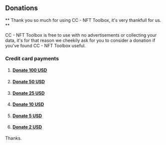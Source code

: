 ## Donations

** Thank you so much for using CC - NFT Toolbox, it's very thankfull for us. **

CC - NFT Toolbox is free to use with no advertisements or collecting your data, it's for that reason we cheekily ask for you to consider a donation if you've found CC - NFT Toolbox useful.


<!-- ### ANY ERC 20 (ETH)

`0xC0Ca2e93e60d63Ec9c071F0756f8F57777aACa79`

![QR CODE](assets/wallet/eth.png)


### MATIC

`0xC0Ca2e93e60d63Ec9c071F0756f8F57777aACa79`

![QR CODE](assets/wallet/MATIC.png)

### BITCOIN

`bc1q8fysgka27d77frdn8725gv7pavwj6pwskt8hfy`

![QR CODE](assets/wallet/BITCOIN.png) -->

### Credit card payments

1. #### [Donate 100 USD ](https://payhere.lk/pay/oaca78e42)
2. #### [Donate 50 USD ](https://payhere.lk/pay/o35aedff8)
3. #### [Donate 25 USD ](https://payhere.lk/pay/o42a9ef6e)
4. #### [Donate 10 USD ](https://payhere.lk/pay/odccd7acd)
5. #### [Donate 5 USD ](https://payhere.lk/pay/oabca4a5b)
6. #### [Donate 2 USD ](https://payhere.lk/pay/o32c31be1)

Thanks.